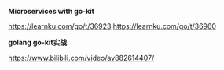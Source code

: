 **Microservices with go-kit**

https://learnku.com/go/t/36923
https://learnku.com/go/t/36960

**golang go-kit实战**

https://www.bilibili.com/video/av882614407/